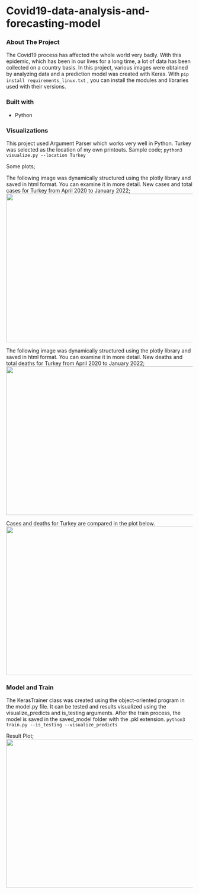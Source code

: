 # Covid19-data-analysis-and-forecasting-model

### About The Project
The Covid19 process has affected the whole world very badly. With this epidemic, which has been in our lives for a long time, a lot of data has been collected on a country basis. In this project, various images were obtained by analyzing data and a prediction model was created with Keras.
With ```pip install requirements_linux.txt``` , you can install the modules and libraries used with their versions.

### Built with
* Python

### Visualizations
This project used Argument Parser which works very well in Python.
Turkey was selected as the location of my own printouts.
Sample code;
```python3 visualize.py --location Turkey```

Some plots;

The following image was dynamically structured using the plotly library and saved in html format. You can examine it in more detail. New cases and total cases for Turkey from April 2020 to January 2022;
<img src="visualization_results/LocationPlots/cases.png" width=800 height=400>

The following image was dynamically structured using the plotly library and saved in html format. You can examine it in more detail. New deaths and total deaths for Turkey from April 2020 to January 2022;
<img src="visualization_results/LocationPlots/deaths.png" width=800 height=400>

Cases and deaths for Turkey are compared in the plot below.
<img src="visualization_results/LocationPlots/case_death_compare.png" width=800 height=400>

### Model and Train
The KerasTrainer class was created using the object-oriented program in the model.py file. It can be tested and results visualized using the visualize_predicts and is_testing arguments. After the train process, the model is saved in the saved_model folder with the .pkl extension.
```python3 train.py --is_testing --visualize_predicts```

Result Plot;
<img src="visualization_results/predict_validation_results/predictions.png" width=800 height=400>
